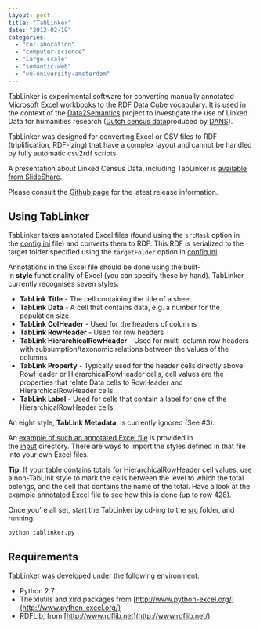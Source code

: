 ```yaml
---
layout: post
title: "TabLinker"
date: "2012-02-19"
categories: 
  - "collaboration"
  - "computer-science"
  - "large-scale"
  - "semantic-web"
  - "vu-university-amsterdam"
---
```


TabLinker is experimental software for converting manually annotated Microsoft Excel workbooks to the [RDF Data Cube vocabulary](http://publishing-statistical-data.googlecode.com/svn/trunk/specs/src/main/html/cube.html). It is used in the context of the [Data2Semantics](http://www.data2semantics.org/) project to investigate the use of Linked Data for humanities research ([Dutch census data](http://www.volkstellingen.nl/)produced by [DANS](http://dans.knaw.nl/)).

TabLinker was designed for converting Excel or CSV files to RDF (triplification, RDF-izing) that have a complex layout and cannot be handled by fully automatic csv2rdf scripts.

A presentation about Linked Census Data, including TabLinker is [available from SlideShare](http://www.slideshare.net/rinkehoekstra/linked-census-data).

Please consult the [Github page](http://github.com/Data2Semantics/TabLinker "TabLinker Github page") for the latest release information.

## Using TabLinker

TabLinker takes annotated Excel files (found using the `srcMask` option in the [config.ini](http://github.com/Data2Semantics/TabLinker/tree/master/config.ini) file) and converts them to RDF. This RDF is serialized to the target folder specified using the `targetFolder` option in [config.ini](http://github.com/Data2Semantics/TabLinker/tree/master/config.ini).

Annotations in the Excel file should be done using the built-in **style** functionality of Excel (you can specify these by hand). TabLinker currently recognises seven styles:

- **TabLink Title** - The cell containing the title of a sheet
- **TabLink Data** - A cell that contains data, e.g. a number for the population size
- **TabLink ColHeader** - Used for the headers of columns
- **TabLink RowHeader** - Used for row headers
- **TabLink HierarchicalRowHeader** - Used for multi-column row headers with subsumption/taxonomic relations between the values of the columns
- **TabLink Property** - Typically used for the header cells directly above RowHeader or HierarchicalRowHeader cells, cell values are the properties that relate Data cells to RowHeader and HierarchicalRowHeader cells.
- **TabLink Label** - Used for cells that contain a label for one of the HierarchicalRowHeader cells.

An eight style, **TabLink Metadata**, is currently ignored (See #3).

An [example of such an annotated Excel file](http://github.com/Data2Semantics/TabLinker/tree/master/input/BRT_1889_02_T1_marked.xls) is provided in the [input](http://github.com/Data2Semantics/TabLinker/tree/master/input/) directory. There are ways to import the styles defined in that file into your own Excel files.

**Tip:** If your table contains totals for HierarchicalRowHeader cell values, use a non-TabLink style to mark the cells between the level to which the total belongs, and the cell that contains the name of the total. Have a look at the example [annotated Excel file](http://github.com/Data2Semantics/TabLinker/tree/master/input/BRT_1889_02_T1_marked.xls) to see how this is done (up to row 428).

Once you’re all set, start the TabLinker by cd-ing to the [src](http://github.com/Data2Semantics/TabLinker/tree/master/src/) folder, and running:

`python tablinker.py`

## Requirements

TabLinker was developed under the following environment:

- Python 2.7
- The xlutils and xlrd packages from [http://www.python-excel.org/](http://www.python-excel.org/)
- RDFLib, from [http://www.rdflib.net](http://www.rdflib.net/)
